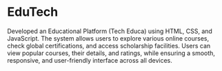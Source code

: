 # EduTech
Developed an Educational Platform (Tech Educa) using HTML, CSS, and JavaScript. The system allows users to explore various online courses, check global certifications, and access scholarship facilities. Users can view popular courses, their details, and ratings, while ensuring a smooth, responsive, and user-friendly interface across all devices.
